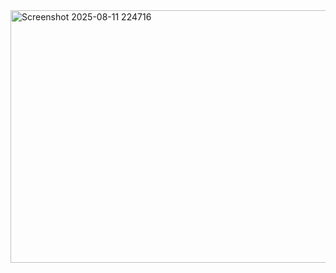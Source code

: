 <img width="1175" height="404" alt="Screenshot 2025-08-11 224716" src="https://github.com/user-attachments/assets/78f163dd-b55e-4ca9-9936-c3d08be34937" />
